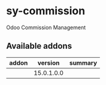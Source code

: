# sy-commission
Odoo Commission Management

[//]: # (addons)

Available addons
----------------
addon | version | summary
--- | --- | ---
[](/) | 15.0.1.0.0 | 

[//]: # (end addons)